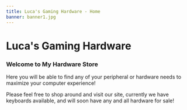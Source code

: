 ```yaml
---
title: Luca's Gaming Hardware - Home
banner: banner1.jpg
---
```



# Luca's Gaming Hardware
### Welcome to My Hardware Store

Here you will be able to find any of your peripheral or hardware needs to maximize your computer experience! 

Please feel free to shop around and visit our site, currently we have keyboards available, and will soon have any and all hardware for sale! 



